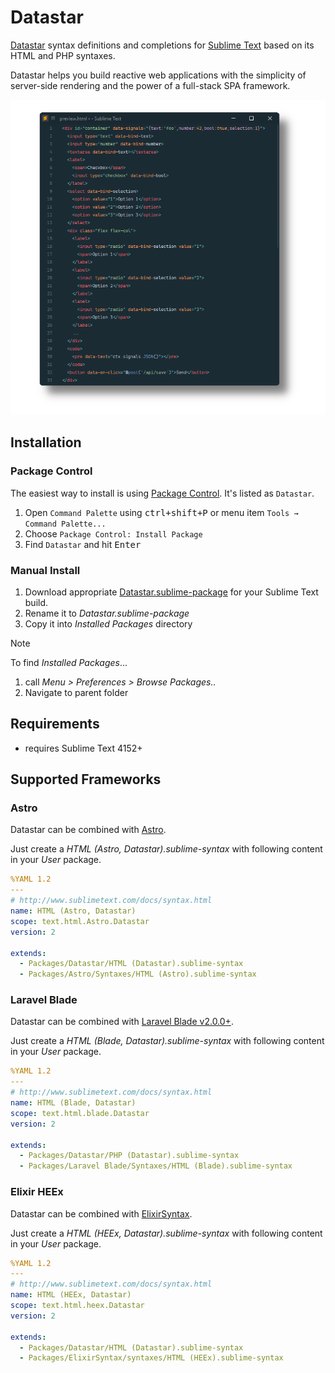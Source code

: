 Datastar
========

[Datastar](https://data-star.dev/) syntax definitions and completions for [Sublime Text](https://www.sublimetext.com) based on its HTML and PHP syntaxes.

Datastar helps you build reactive web applications with the simplicity of server-side rendering
and the power of a full-stack SPA framework.

![preview](preview.png)

## Installation

### Package Control

The easiest way to install is using [Package Control](https://packagecontrol.io). It's listed as `Datastar`.

1. Open `Command Palette` using <kbd>ctrl+shift+P</kbd> or menu item `Tools → Command Palette...`
2. Choose `Package Control: Install Package`
3. Find `Datastar` and hit <kbd>Enter</kbd>

### Manual Install

1. Download appropriate [Datastar.sublime-package](https://github.com/SublimeText/Datastar/releases) for your Sublime Text build.
2. Rename it to _Datastar.sublime-package_
3. Copy it into _Installed Packages_ directory

> [!NOTE]
> To find _Installed Packages_...
>
> 1. call _Menu > Preferences > Browse Packages.._
> 2. Navigate to parent folder

## Requirements

- requires Sublime Text 4152+

## Supported Frameworks

### Astro

Datastar can be combined with [Astro](https://packagecontrol.io/packages/Astro).

Just create a _HTML (Astro, Datastar).sublime-syntax_ with following content in your _User_ package.

```yaml
%YAML 1.2
---
# http://www.sublimetext.com/docs/syntax.html
name: HTML (Astro, Datastar)
scope: text.html.Astro.Datastar
version: 2

extends:
  - Packages/Datastar/HTML (Datastar).sublime-syntax
  - Packages/Astro/Syntaxes/HTML (Astro).sublime-syntax
```

### Laravel Blade

Datastar can be combined with [Laravel Blade v2.0.0+](https://packagecontrol.io/packages/Laravel%20Blade).

Just create a _HTML (Blade, Datastar).sublime-syntax_ with following content in your _User_ package.

```yaml
%YAML 1.2
---
# http://www.sublimetext.com/docs/syntax.html
name: HTML (Blade, Datastar)
scope: text.html.blade.Datastar
version: 2

extends:
  - Packages/Datastar/PHP (Datastar).sublime-syntax
  - Packages/Laravel Blade/Syntaxes/HTML (Blade).sublime-syntax
```

### Elixir HEEx

Datastar can be combined with [ElixirSyntax](https://packagecontrol.io/packages/ElixirSyntax).

Just create a _HTML (HEEx, Datastar).sublime-syntax_ with following content in your _User_ package.

```yaml
%YAML 1.2
---
# http://www.sublimetext.com/docs/syntax.html
name: HTML (HEEx, Datastar)
scope: text.html.heex.Datastar
version: 2

extends:
  - Packages/Datastar/HTML (Datastar).sublime-syntax
  - Packages/ElixirSyntax/syntaxes/HTML (HEEx).sublime-syntax
```
